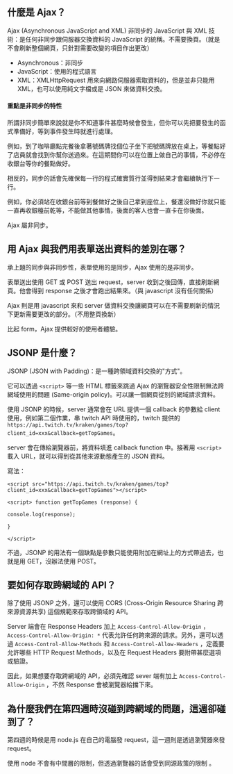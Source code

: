 ## 什麼是 Ajax？

Ajax (Asynchronous JavaScript and XML) 非同步的 JavaScript 與 XML 技術：是任何非同步跟伺服器交換資料的 JavaScript 的統稱。不需要換頁。（就是不會刷新整個網頁，只針對需要改變的項目作出更改）

- Asynchronous：非同步
- JavaScript：使用的程式語言
- XML：XMLHttpRequest 用來向網路伺服器索取資料的，但是並非只能用 XML，也可以使用純文字檔或是 JSON 來做資料交換。

#### 重點是非同步的特性

所謂非同步簡單來說就是你不知道事件甚麼時候會發生，但你可以先把要發生的函式準備好，等到事件發生時就進行處理。

例如，到了咖啡廳點完餐後拿著號碼牌找個位子坐下把號碼牌放在桌上，等餐點好了店員就會找到你幫你送過來。在這期間你可以在位置上做自己的事情，不必停在收銀台等你的餐點做好。

相反的，同步的話會先確保每一行的程式確實質行並得到結果才會繼續執行下一行。

例如，你必須站在收銀台前等到餐做好之後自己拿到座位上，餐還沒做好你就只能一直再收銀檯前乾等，不能做其他事情，後面的客人也會一直卡在你後面。

Ajax 屬非同步。



## 用 Ajax 與我們用表單送出資料的差別在哪？

承上題的同步與非同步性，表單使用的是同步，Ajax 使用的是非同步。

表單送出使用 GET 或 POST 送出 request，server 收到之後回傳，直接刷新網頁。他會得到 response 之後才會跑出結果來。（與 javascript 沒有任何關係）

Ajax 則是用 javascript 來和 server 做資料交換讓網頁可以在不需要刷新的情況下更新需要更改的部分。（不用整頁換新）

比起 form，Ajax 提供較好的使用者體驗。



## JSONP 是什麼？

JSONP (JSON with Padding)：是一種跨領域資料交換的"方式"。

它可以透過 `<script>` 等一些 HTML 標籤來跳過 Ajax 的瀏覽器安全性限制無法跨網域使用的問題 (Same-origin policy)。可以讓一個網頁從別的網域請求資料。

使用 JSONP 的時候，server 通常會在 URL 提供一個 callback 的參數給 client 使用，例如第二個作業，串 twitch API 時使用的，twitch 提供的 `https://api.twitch.tv/kraken/games/top?client_id=xxx&callback=getTopGames`。

server 會在傳給瀏覽器前，將資料填進 callback function 中。接著用 `<script>` 載入 URL，就可以得到從其他來源動態產生的 JSON 資料。

寫法：

`<script src="https://api.twitch.tv/kraken/games/top?client_id=xxx&callback=getTopGames"></script>`

`<script> function getTopGames (response) {`

  `console.log(response);`

`}`

`</script>` 

不過，JSONP 的用法有一個缺點是參數只能使用附加在網址上的方式帶過去，也就是用 GET，沒辦法使用 POST。

## 要如何存取跨網域的 API？

除了使用 JSONP 之外，還可以使用 CORS (Cross-Origin Resource Sharing 跨來源資源共享) 這個規範來存取跨領域的 API。

Server 端會在 Response Headers 加上 `Access-Control-Allow-Origin` ，`Access-Control-Allow-Origin: *` 代表允許任何跨來源的請求。另外，還可以透過 `Access-Control-Allow-Methods` 和 `Access-Control-Allow-Headers` ，定義要允許哪些 HTTP Request Methods，以及在 Request Headers 要附帶甚麼選項或驗證。

因此，如果想要存取跨網域的 API，必須先確認 sever 端有加上 `Access-Control-Allow-Origin` ，不然 Response 會被瀏覽器給擋下來。




## 為什麼我們在第四週時沒碰到跨網域的問題，這週卻碰到了？

第四週的時候是用 node.js 在自己的電腦發 request，這一週則是透過瀏覽器來發 request。

使用 node 不會有中間層的限制，但透過瀏覽器的話會受到同源政策的限制 。
